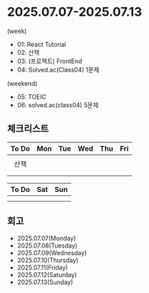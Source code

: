 # 2025.07.07-2025.07.13
(week)
- 01: React Tutorial
- 02: 산책
- 03: (프로젝트) FrontEnd
- 04: Solved.ac(Class04) 1문제

(weekend)
- 05: TOEIC
- 06: solved.ac(class04) 5문제

## 체크리스트
| To Do | Mon | Tue | Wed | Thu | Fri |
| :---: | :---: | :---: | :---: | :---: | :---: |
|  |  |  |  |  |  |
| 산책 |  |  |  |  |  |
|  |  |  |  |  |  |
|  |  |  |  |  |  |

| To Do | Sat | Sun |
| :---: | :---: | :---: |
|  |  |  |
|  |  |  |

## 회고
- 2025.07.07(Monday)
- 2025.07.08(Tuesday)
- 2025.07.09(Wednesday)
- 2025.07.10(Thursday)
- 2025.07.11(Friday)
- 2025.07.12(Saturday)
- 2025.07.13(Sunday)

